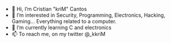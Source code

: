 - 👋 Hi, I’m Cristian "kriM" Cantos
- 👀 I’m interested in Security, Programming, Electronics, Hacking, Gaming... Everything related to a computer.
- 🌱 I’m currently learning C and electronics 
- 📫 To reach me, on my twitter @_kkriM


<!---
ccantos/ccantos is a ✨ special ✨ repository because its `README.md` (this file) appears on your GitHub profile.
You can click the Preview link to take a look at your changes.
--->
